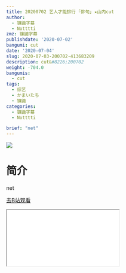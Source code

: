 ```yaml
---
title: 20200702 艺人才能排行 ｢俳句｣ ★山内cut
author:
  - 镰鼬字幕
  - Notttti
zmz: 镰鼬字幕
publishdate: '2020-07-02'
bangumi: cut
date: '2020-07-04'
slug: 2020-07-03-200702-413683209
description: cut&#8226;200702
weight: -704.0
bangumis:
  - cut
tags:
  - 综艺
  - かまいたち
  - 镰鼬
categories:
  - 镰鼬字幕
  - Notttti

brief: "net"
---
```

![](https://raw.githubusercontent.com/tcgriffith/owaraisite/master/static/tmpimg/5b4b03befa62e94ee34b0e5ad43c74be2806967d.jpg.480.jpg)
# 简介  
net  

[去B站观看](https://www.bilibili.com/video/av413683209/)
<div class ="resp-container"><iframe class="testiframe" src="//player.bilibili.com/player.html?aid=413683209"", scrolling="no", allowfullscreen="true" > </iframe></div> 
